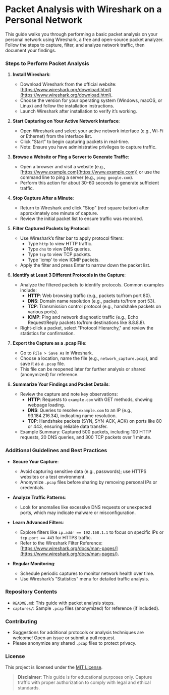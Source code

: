 # Packet Analysis with Wireshark on a Personal Network

This guide walks you through performing a basic packet analysis on your personal network using Wireshark, a free and open-source packet analyzer. Follow the steps to capture, filter, and analyze network traffic, then document your findings.

### Steps to Perform Packet Analysis

1. **Install Wireshark**:
   - Download Wireshark from the official website: [https://www.wireshark.org/download.html](https://www.wireshark.org/download.html).
   - Choose the version for your operating system (Windows, macOS, or Linux) and follow the installation instructions.
   - Launch Wireshark after installation to verify it’s working.

2. **Start Capturing on Your Active Network Interface**:
   - Open Wireshark and select your active network interface (e.g., Wi-Fi or Ethernet) from the interface list.
   - Click "Start" to begin capturing packets in real-time.
   - Note: Ensure you have administrative privileges to capture traffic.

3. **Browse a Website or Ping a Server to Generate Traffic**:
   - Open a browser and visit a website (e.g., [https://www.example.com](https://www.example.com)) or use the command line to ping a server (e.g., `ping google.com`).
   - Perform this action for about 30-60 seconds to generate sufficient traffic.

4. **Stop Capture After a Minute**:
   - Return to Wireshark and click "Stop" (red square button) after approximately one minute of capture.
   - Review the initial packet list to ensure traffic was recorded.

5. **Filter Captured Packets by Protocol**:
   - Use Wireshark’s filter bar to apply protocol filters:
     - Type `http` to view HTTP traffic.
     - Type `dns` to view DNS queries.
     - Type `tcp` to view TCP packets.
     - Type 'icmp' to view ICMP packets.
   - Apply the filter and press Enter to narrow down the packet list.

6. **Identify at Least 3 Different Protocols in the Capture**:
   - Analyze the filtered packets to identify protocols. Common examples include:
     - **HTTP**: Web browsing traffic (e.g., packets to/from port 80).
     - **DNS**: Domain name resolution (e.g., packets to/from port 53).
     - **TCP**: Transmission control protocol (e.g., handshake packets on various ports).
     - **ICMP**: Ping and network diagnostic traffic (e.g., Echo Request/Reply packets to/from destinations like 8.8.8.8).
   - Right-click a packet, select "Protocol Hierarchy," and review the statistics for confirmation.

7. **Export the Capture as a .pcap File**:
   - Go to `File > Save As` in Wireshark.
   - Choose a location, name the file (e.g., `network_capture.pcap`), and save it as a `.pcap` file.
   - This file can be reopened later for further analysis or shared (anonymized) for reference.

8. **Summarize Your Findings and Packet Details**:
   - Review the capture and note key observations:
     - **HTTP**: Requests to `example.com` with GET methods, showing webpage loading.
     - **DNS**: Queries to resolve `example.com` to an IP (e.g., 93.184.216.34), indicating name resolution.
     - **TCP**: Handshake packets (SYN, SYN-ACK, ACK) on ports like 80 or 443, ensuring reliable data transfer.
   - Example Summary: Captured 500 packets, including 100 HTTP requests, 20 DNS queries, and 300 TCP packets over 1 minute.

### Additional Guidelines and Best Practices

- **Secure Your Capture**:
  - Avoid capturing sensitive data (e.g., passwords); use HTTPS websites or a test environment.
  - Anonymize `.pcap` files before sharing by removing personal IPs or credentials.

- **Analyze Traffic Patterns**:
  - Look for anomalies like excessive DNS requests or unexpected ports, which may indicate malware or misconfiguration.

- **Learn Advanced Filters**:
  - Explore filters like `ip.addr == 192.168.1.1` to focus on specific IPs or `tcp.port == 443` for HTTPS traffic.
  - Refer to the Wireshark Filter Reference: [https://www.wireshark.org/docs/man-pages/](https://www.wireshark.org/docs/man-pages/).

- **Regular Monitoring**:
  - Schedule periodic captures to monitor network health over time.
  - Use Wireshark’s "Statistics" menu for detailed traffic analysis.

### Repository Contents

- `README.md`: This guide with packet analysis steps.
- `captures/`: Sample `.pcap` files (anonymized) for reference (if included).

### Contributing

- Suggestions for additional protocols or analysis techniques are welcome! Open an issue or submit a pull request.
- Please anonymize any shared `.pcap` files to protect privacy.

### License

This project is licensed under the [MIT License](LICENSE).

> **Disclaimer**: This guide is for educational purposes only. Capture traffic with proper authorization to comply with legal and ethical standards.
